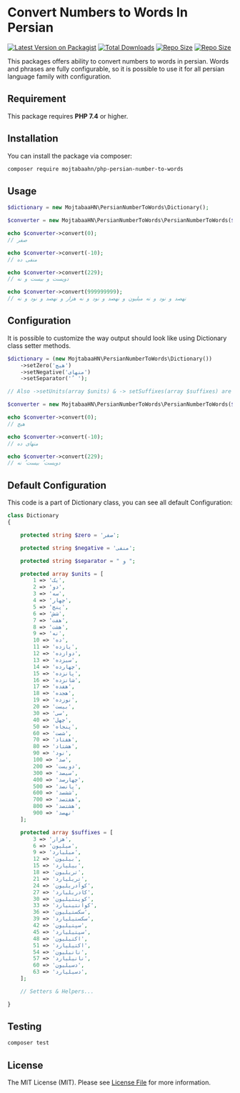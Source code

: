 # Convert Numbers to Words In Persian

[![Latest Version on Packagist](https://img.shields.io/packagist/v/mojtabaahn/php-persian-number-to-words.svg?style=flat-square)](https://packagist.org/packages/mojtabaahn/php-persian-number-to-words)
[![Total Downloads](https://img.shields.io/packagist/dt/mojtabaahn/php-persian-number-to-words?style=flat-square)](https://packagist.org/packages/mojtabaahn/php-persian-number-to-words)
[![Repo Size](https://img.shields.io/github/repo-size/mojtabaahn/php-persian-number-to-words?style=flat-square)](https://packagist.org/packages/mojtabaahn/php-persian-number-to-words)
[![Repo Size](https://img.shields.io/packagist/l/mojtabaahn/php-persian-number-to-words?style=flat-square)](https://packagist.org/packages/mojtabaahn/php-persian-number-to-words)

This packages offers ability to convert numbers to words in persian. Words and phrases are fully configurable, so it is possible to use it for all persian language family with configuration.

## Requirement

This package requires **PHP 7.4** or higher.

## Installation

You can install the package via composer:

```bash
composer require mojtabaahn/php-persian-number-to-words
```

## Usage

``` php
$dictionary = new MojtabaaHN\PersianNumberToWords\Dictionary();

$converter = new MojtabaaHN\PersianNumberToWords\PersianNumberToWords($dictionary);

echo $converter->convert(0);
// صفر

echo $converter->convert(-10);
// منفی ده

echo $converter->convert(229);
// دویست و بیست و نه

echo $converter->convert(999999999);
// نهصد و نود و نه میلیون و نهصد و نود و نه هزار و نهصد و نود و نه
```
## Configuration

It is possible to customize the way output should look like using Dictionary class setter methods.

``` php
$dictionary = (new MojtabaaHN\PersianNumberToWords\Dictionary())
    ->setZero('هیچ')
    ->setNegative('منهای')
    ->setSeparator(' ُ ');

// Also ->setUnits(array $units) & -> setSuffixes(array $suffixes) are availabe

$converter = new MojtabaaHN\PersianNumberToWords\PersianNumberToWords($dictionary);

echo $converter->convert(0);
// هیچ

echo $converter->convert(-10);
// منهای ده

echo $converter->convert(229);
// دویست ُ بیست ُ نه

```

## Default Configuration
This code is a part of Dictionary class, you can see all default Configuration:
```php
class Dictionary
{

    protected string $zero = 'صفر';

    protected string $negative = 'منفی';

    protected string $separator = " و ";

    protected array $units = [
        1 => 'یک',
        2 => 'دو',
        3 => 'سه',
        4 => 'چهار',
        5 => 'پنج',
        6 => 'شش',
        7 => 'هفت',
        8 => 'هشت',
        9 => 'نه',
        10 => 'ده',
        11 => 'یازده',
        12 => 'دوازده',
        13 => 'سیزده',
        14 => 'چهارده',
        15 => 'پانزده',
        16 => 'شانزده',
        17 => 'هفده',
        18 => 'هجده',
        19 => 'نوزده',
        20 => 'بیست',
        30 => 'سی',
        40 => 'چهل',
        50 => 'پنجاه',
        60 => 'شصت',
        70 => 'هفتاد',
        80 => 'هشتاد',
        90 => 'نود',
        100 => 'صد',
        200 => 'دویست',
        300 => 'سیصد',
        400 => 'چهارصد',
        500 => 'پانصد',
        600 => 'ششصد',
        700 => 'هفتصد',
        800 => 'هشتصد',
        900 => 'نهصد'
    ];

    protected array $suffixes = [
        3 => 'هزار',
        6 => 'میلیون',
        9 => 'میلیارد',
        12 => 'بیلیون',
        15 => 'بیلیارد',
        18 => 'تریلیون',
        21 => 'تریلیارد',
        24 => 'کوآدریلیون',
        27 => 'کادریلیارد',
        30 => 'کوینتیلیون',
        33 => 'کوانتینیارد',
        36 => 'سکستیلیون',
        39 => 'سکستیلیارد',
        42 => 'سپتیلیون',
        45 => 'سپتیلیارد',
        48 => 'اکتیلیون',
        51 => 'اکتیلیارد',
        54 => 'نانیلیون',
        57 => 'نانیلیارد',
        60 => 'دسیلیون',
        63 => 'دسیلیارد',
    ];

    // Setters & Helpers...

}
```

## Testing

``` bash
composer test
```

## License

The MIT License (MIT). Please see [License File](LICENSE.md) for more information.